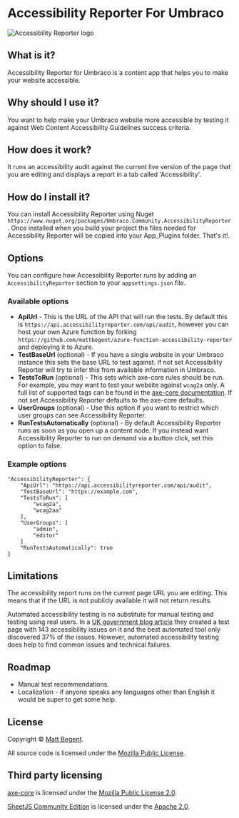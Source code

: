 # Accessibility Reporter For Umbraco

![Accessibility Reporter logo](https://raw.githubusercontent.com/mattbegent/umbraco-accessibility-reporter/main/logos/logo64.png)

## What is it?

Accessibility Reporter for Umbraco is a content app that helps you to make your website accessible.

## Why should I use it?

You want to help make your Umbraco website more accessible by testing it against Web Content Accessibility Guidelines success criteria.

## How does it work?

It runs an accessibility audit against the current live version of the page that you are editing and displays a report in a tab called 'Accessibility'.

## How do I install it?

You can install Accessibility Reporter using Nuget `https://www.nuget.org/packages/Umbraco.Community.AccessibilityReporter`. Once installed when you build your project the files needed for Accessibility Reporter will be copied into your App_Plugins folder. That's it!.

## Options

You can configure how Accessibility Reporter runs by adding an `AccessibilityReporter` section to your `appsettings.json` file.

### Available options

- **ApiUrl** - This is the URL of the API that will run the tests. By default this is `https://api.accessibilityreporter.com/api/audit`, however you can host your own Azure function by forking `https://github.com/mattbegent/azure-function-accessibility-reporter` and deploying it to Azure.  
- **TestBaseUrl** (optional) - If you have a single website in your Umbraco instance this sets the base URL to test against. If not set Accessibility Reporter will try to infer this from available information in Umbraco.
- **TestsToRun** (optional) - This sets which axe-core rules should be run. For example, you may want to test your website against `wcag2a` only. A full list of supported tags can be found in the [axe-core documentation](https://www.deque.com/axe/core-documentation/api-documentation/#axe-core-tags). If not set Accessibility Reporter defaults to the axe-core defaults. 
- **UserGroups** (optional) - Use this option if you want to restrict which user groups can see Accessibility Reporter.
- **RunTestsAutomatically** (optional) - By default Accessibility Reporter runs as soon as you open up a content node. If you instead want Accessibility Reporter to run on demand via a button click, set this option to false.

### Example options

    "AccessibilityReporter": {
        "ApiUrl": "https://api.accessibilityreporter.com/api/audit",
        "TestBaseUrl": "https://example.com",
        "TestsToRun": [
            "wcag2a",
            "wcag2aa"
        ],
        "UserGroups": [
            "admin",
            "editor"
        ]
        "RunTestsAutomatically": true
    }

## Limitations

The accessibility report runs on the current page URL you are editing. This means that if the URL is not publicly available it will not return results.

Automated accessibility testing is no substitute for manual testing and testing using real users. In a [UK government blog article](https://accessibility.blog.gov.uk/2017/02/24/what-we-found-when-we-tested-tools-on-the-worlds-least-accessible-webpage/) they created a test page with 143 accessibility issues on it and the best automated tool only discovered 37% of the issues. However, automated accessibility testing does help to find common issues and technical failures.

## Roadmap

- Manual test recommendations.
- Localization - if anyone speaks any languages other than English it would be super to get some help.

## License

Copyright © [Matt Begent](https://mattbegent.co.uk/).

All source code is licensed under the [Mozilla Public License](https://github.com/mattbegent/azure-function-accessibility-reporter/blob/main/LICENSE).

## Third party licensing

[axe-core](https://github.com/dequelabs/axe-core) is licensed under the [Mozilla Public License 2.0](https://www.mozilla.org/en-US/MPL/2.0/).

[SheetJS Community Edition](https://docs.sheetjs.com/) is licensed under the [Apache 2.0](http://www.apache.org/licenses/LICENSE-2.0).
